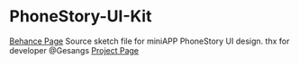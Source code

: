 # PhoneStory-UI-Kit
[Behance Page](https://www.behance.net/gallery/74939471/PhoneStory-UI-Kit "Behance Page")
Source sketch file for miniAPP PhoneStory UI design.
thx for developer @Gesangs
[Project Page](http://github.com/Gesangs/PhoneStory "Project Page")
